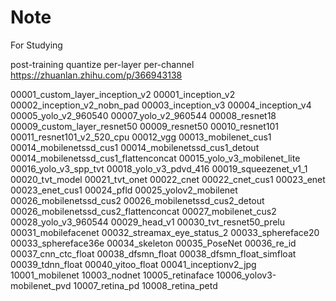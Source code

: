 # Note
For Studying

post-training quantize
per-layer per-channel
https://zhuanlan.zhihu.com/p/366943138

00001_custom_layer_inception_v2
00001_inception_v2
00002_inception_v2_nobn_pad
00003_inception_v3
00004_inception_v4
00005_yolo_v2_960540
00007_yolo_v2_960544
00008_resnet18
00009_custom_layer_resnet50
00009_resnet50
00010_resnet101
00011_resnet101_v2_520_cpu
00012_vgg
00013_mobilenet_cus1
00014_mobilenetssd_cus1
00014_mobilenetssd_cus1_detout
00014_mobilenetssd_cus1_flattenconcat
00015_yolo_v3_mobilenet_lite
00016_yolo_v3_spp_tvt
00018_yolo_v3_pdvd_416
00019_squeezenet_v1_1
00020_tvt_model
00021_tvt_onet
00022_cnet
00022_cnet_cus1
00023_enet
00023_enet_cus1
00024_pfld
00025_yolov2_mobilenet
00026_mobilenetssd_cus2
00026_mobilenetssd_cus2_detout
00026_mobilenetssd_cus2_flattenconcat
00027_mobilenet_cus2
00028_yolo_v3_960544
00029_head_v1
00030_tvt_resnet50_prelu
00031_mobilefacenet
00032_streamax_eye_status_2
00033_sphereface20
00033_sphereface36e
00034_skeleton
00035_PoseNet
00036_re_id
00037_cnn_ctc_float
00038_dfsmn_float
00038_dfsmn_float_simfloat
00039_tdnn_float
00040_yitoo_float
00041_inceptionv2_jpg
10001_mobilenet
10003_nodnet
10005_retinaface
10006_yolov3-mobilenet_pvd
10007_retina_pd
10008_retina_petd
